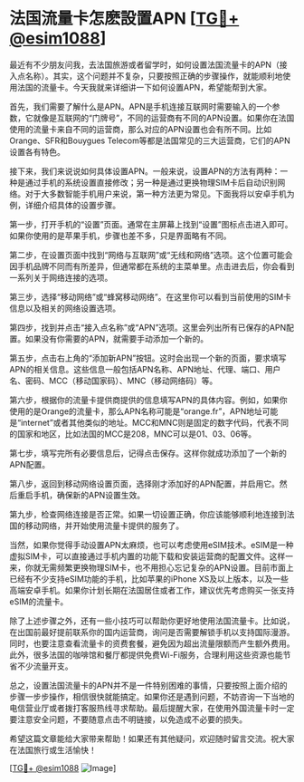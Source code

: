 # 法国流量卡怎麽設置APN [[TG💪+ @esim1088](https://t.me/s/esim1088)]

最近有不少朋友问我，去法国旅游或者留学时，如何设置法国流量卡的APN（接入点名称）。其实，这个问题并不复杂，只要按照正确的步骤操作，就能顺利地使用法国的流量卡。今天我就来详细讲一下如何设置APN，希望能帮到大家。

首先，我们需要了解什么是APN。APN是手机连接互联网时需要输入的一个参数，它就像是互联网的“门牌号”，不同的运营商有不同的APN设置。如果你在法国使用的流量卡来自不同的运营商，那么对应的APN设置也会有所不同。比如Orange、SFR和Bouygues Telecom等都是法国常见的三大运营商，它们的APN设置各有特色。

接下来，我们来说说如何具体设置APN。一般来说，设置APN的方法有两种：一种是通过手机的系统设置直接修改；另一种是通过更换物理SIM卡后自动识别网络。对于大多数智能手机用户来说，第一种方法更为常见。下面我将以安卓手机为例，详细介绍具体的设置步骤。

第一步，打开手机的“设置”页面。通常在主屏幕上找到“设置”图标点击进入即可。如果你使用的是苹果手机，步骤也差不多，只是界面略有不同。

第二步，在设置页面中找到“网络与互联网”或“无线和网络”选项。这个位置可能会因手机品牌不同而有所差异，但通常都在系统的主菜单里。点击进去后，你会看到一系列关于网络连接的选项。

第三步，选择“移动网络”或“蜂窝移动网络”。在这里你可以看到当前使用的SIM卡信息以及相关的网络设置选项。

第四步，找到并点击“接入点名称”或“APN”选项。这里会列出所有已保存的APN配置。如果没有你需要的APN，就需要手动添加一个新的。

第五步，点击右上角的“添加新APN”按钮。这时会出现一个新的页面，要求填写APN的相关信息。这些信息一般包括APN名称、APN地址、代理、端口、用户名、密码、MCC（移动国家码）、MNC（移动网络码）等。

第六步，根据你的流量卡提供商提供的信息填写APN的具体内容。例如，如果你使用的是Orange的流量卡，那么APN名称可能是“orange.fr”，APN地址可能是“internet”或者其他类似的地址。MCC和MNC则是固定的数字代码，代表不同的国家和地区，比如法国的MCC是208，MNC可以是01、03、06等。

第七步，填写完所有必要信息后，记得点击保存。这样你就成功添加了一个新的APN配置。

第八步，返回到移动网络设置页面，选择刚才添加好的APN配置，并启用它。然后重启手机，确保新的APN设置生效。

第九步，检查网络连接是否正常。如果一切设置正确，你应该能够顺利地连接到法国的移动网络，并开始使用流量卡提供的服务了。

当然，如果你觉得手动设置APN太麻烦，也可以考虑使用eSIM技术。eSIM是一种虚拟SIM卡，可以直接通过手机内置的功能下载和安装运营商的配置文件。这样一来，你就无需频繁更换物理SIM卡，也不用担心忘记复杂的APN设置。目前市面上已经有不少支持eSIM功能的手机，比如苹果的iPhone XS及以上版本，以及一些高端安卓手机。如果你计划长期在法国居住或者工作，建议优先考虑购买一张支持eSIM的流量卡。

除了上述步骤之外，还有一些小技巧可以帮助你更好地使用法国流量卡。比如说，在出国前最好提前联系你的国内运营商，询问是否需要解锁手机以支持国际漫游。同时，也要注意查看流量卡的资费套餐，避免因为超出流量限额而产生额外费用。此外，很多法国的咖啡馆和餐厅都提供免费Wi-Fi服务，合理利用这些资源也能节省不少流量开支。

总之，设置法国流量卡的APN并不是一件特别困难的事情，只要按照上面介绍的步骤一步步操作，相信很快就能搞定。如果你还是遇到问题，不妨咨询一下当地的电信营业厅或者拨打客服热线寻求帮助。最后提醒大家，在使用外国流量卡时一定要注意安全问题，不要随意点击不明链接，以免造成不必要的损失。

希望这篇文章能给大家带来帮助！如果还有其他疑问，欢迎随时留言交流。祝大家在法国旅行或生活愉快！

[[TG💪+ @esim1088](https://t.me/s/esim1088) ![Image](https://i.postimg.cc/4NQfJmqS/Snipaste-2025-05-13-00-14-12.png)]